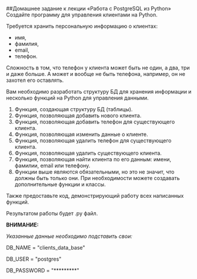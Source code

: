 ##Домашнее задание к лекции «Работа с PostgreSQL из Python»
Создайте программу для управления клиентами на Python.

Требуется хранить персональную информацию о клиентах:

* имя,
* фамилия,
* email,
* телефон.

Сложность в том, что телефон у клиента может быть не один, а два, три и даже больше. А может и вообще не быть телефона, например, он не захотел его оставлять.

Вам необходимо разработать структуру БД для хранения информации и несколько функций на Python для управления данными.

1. Функция, создающая структуру БД (таблицы).
2. Функция, позволяющая добавить нового клиента.
3. Функция, позволяющая добавить телефон для существующего клиента.
4. Функция, позволяющая изменить данные о клиенте.
5. Функция, позволяющая удалить телефон для существующего клиента.
6. Функция, позволяющая удалить существующего клиента.
7. Функция, позволяющая найти клиента по его данным: имени, фамилии, email или телефону.
8. Функции выше являются обязательными, но это не значит, что должны быть только они. При необходимости можете создавать дополнительные функции и классы.

Также предоставьте код, демонстрирующий работу всех написанных функций.

Результатом работы будет .py файл.

**ВНИМАНИЕ:**

_Указанные данные необходимо подставить свои:_

DB_NAME = "clients_data_base"

DB_USER = "postgres"

DB_PASSWORD = "*********"